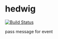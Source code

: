 # hedwig
[![Build Status](https://dev.azure.com/analysek4/hedwig/_apis/build/status/Analyse4.hedwig?branchName=master)](https://dev.azure.com/analysek4/hedwig/_build/latest?definitionId=2&branchName=master)

pass message for event  
